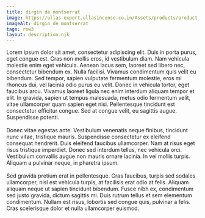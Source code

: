 ```yaml
---
title: dirgin de montserrat
image: https://ullas-export.ullasincense.co.in/Assets/products/product_6.jpg
imageAlt: dirgin de montserrat
tags: row3  
layout: description.njk
---
```


Lorem ipsum dolor sit amet, consectetur adipiscing elit. Duis in porta purus, eget congue est. Cras non mollis eros, id vestibulum diam. Nam vehicula molestie enim eget vehicula. Aenean lacus sem, laoreet sed libero nec, consectetur bibendum ex. Nulla facilisi. Vivamus condimentum quis velit eu bibendum. Sed tempor, sapien vulputate fermentum molestie, eros mi rhoncus dui, vel lacinia odio purus eu velit. Donec in vehicula tortor, eget faucibus arcu. Vivamus laoreet ligula nec enim interdum aliquam tempor et elit. In gravida, sapien ut tempus malesuada, metus odio fermentum velit, vitae ullamcorper quam sapien eget nisi. Pellentesque tincidunt est consectetur efficitur congue. Sed at congue velit, eu sagittis augue. Suspendisse potenti. <br> <br>
Donec vitae egestas ante. Vestibulum venenatis neque finibus, tincidunt nunc vitae, tristique mauris. Suspendisse consectetur ex eleifend consequat hendrerit. Duis eleifend faucibus ullamcorper. Nam at risus eget risus tristique imperdiet. Donec sed interdum tellus, nec vehicula orci. Vestibulum convallis augue non mauris ornare lacinia. In vel mollis turpis. Aliquam a pulvinar neque, in pharetra ipsum. <br> <br>
Sed gravida pretium erat in pellentesque. Cras faucibus, turpis sed sodales ullamcorper, nisl est vehicula turpis, at facilisis erat odio at felis. Aliquam aliquam neque ut sapien tincidunt bibendum. Fusce nibh ex, condimentum sed justo gravida, dictum sagittis mi. Duis rutrum tellus et sem elementum condimentum. Nullam est risus, lobortis sed congue quis, pulvinar a felis. Cras scelerisque dolor et nulla ullamcorper euismod. <br> <br>